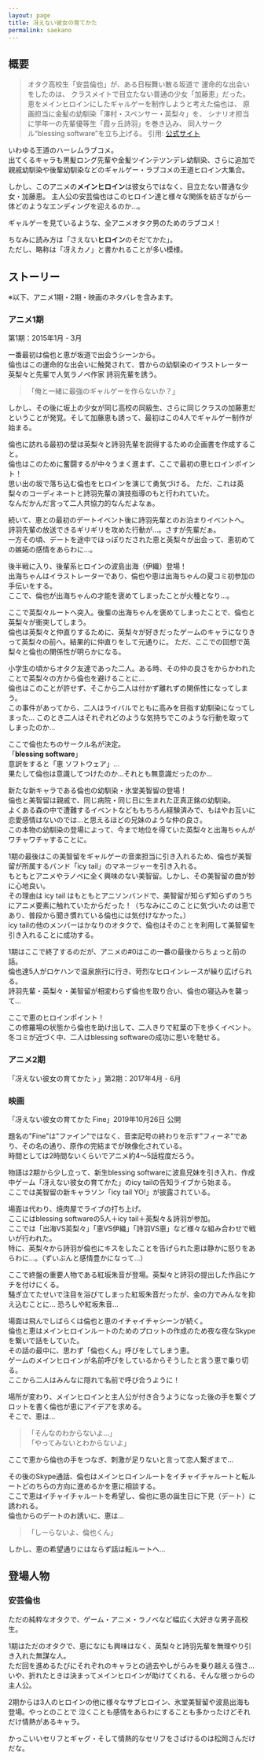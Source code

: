 ```yaml
---
layout: page
title: 冴えない彼女の育てかた
permalink: saekano
---
```


## 概要

>オタク高校生「安芸倫也」が、ある日桜舞い散る坂道で
運命的な出会いをしたのは、
クラスメイトで目立たない普通の少女「加藤恵」だった。
恵をメインヒロインにしたギャルゲーを制作しようと考えた倫也は、
原画担当に金髪の幼馴染「澤村・スペンサー・英梨々」を、
シナリオ担当に学年一の先輩優等生「霞ヶ丘詩羽」を巻き込み、
同人サークル“blessing software”を立ち上げる。
引用: [公式サイト](https://www.saenai.tv/story/introduction/)

いわゆる王道のハーレムラブコメ。  
出てくるキャラも黒髪ロング先輩や金髪ツインテツンデレ幼馴染、さらに追加で親戚幼馴染や後輩幼馴染などのギャルゲー・ラブコメの王道ヒロイン大集合。

しかし、このアニメの**メインヒロイン**は彼女らではなく、目立たない普通な少女・加藤恵。
主人公の安芸倫也はこのヒロイン達と様々な関係を紡ぎながら一体どのようなエンディングを迎えるのか…。

ギャルゲーを見ているような、全アニメオタク男のためのラブコメ！

ちなみに読み方は「さえない**ヒロイン**のそだてかた」。  
ただし、略称は「冴えカノ」と書かれることが多い模様。

## ストーリー

※以下、アニメ1期・2期・映画のネタバレを含みます。

### アニメ1期

第1期：2015年1月 - 3月

一番最初は倫也と恵が坂道で出会うシーンから。  
倫也はこの運命的な出会いに触発されて、昔からの幼馴染のイラストレーター 英梨々と先輩で人気ラノベ作家 詩羽先輩を誘う。
>「俺と一緒に最強のギャルゲーを作らないか？」

しかし、その後に坂上の少女が同じ高校の同級生、さらに同じクラスの加藤恵だということが発覚。そして加藤恵も誘って、最初はこの4人でギャルゲー制作が始まる。

倫也に訪れる最初の壁は英梨々と詩羽先輩を説得するための企画書を作成すること。  
倫也はこのために奮闘するが中々うまく進まず、ここで最初の恵ヒロインポイント！  
思い出の坂で落ち込む倫也をヒロインを演じて勇気づける。
ただ、これは英梨々のコーディネートと詩羽先輩の演技指導のもと行われていた。  
なんだかんだ言って二人共協力的なんだよなぁ。

続いて、恵との最初のデートイベント後に詩羽先輩とのお泊まりイベントへ。  
詩羽先輩の放送できるギリギリを攻めた行動が…。さすが先輩だぁ。  
一方その頃、デートを途中でほっぽりだされた恵と英梨々が出会って、恵初めての嫉妬の感情をあらわに…。

後半戦に入り、後輩系ヒロインの波島出海（伊織）登場！  
出海ちゃんはイラストレーターであり、倫也や恵は出海ちゃんの夏コミ初参加の手伝いをする。  
ここで、倫也が出海ちゃんの才能を褒めてしまったことが火種となり…。

ここで英梨々ルートへ突入。後輩の出海ちゃんを褒めてしまったことで、倫也と英梨々が衝突してしまう。  
倫也は英梨々と仲直りするために、英梨々が好きだったゲームのキャラになりきって英梨々の前へ。結果的に仲直りをして元通りに。
ただ、ここでの回想で英梨々と倫也の関係性が明らかになる。  

小学生の頃からオタク友達であった二人。ある時、その仲の良さをからかわれたことで英梨々の方から倫也を避けることに…  
倫也はこのことが許せず、そこから二人は付かず離れずの関係性になってしまう。  
この事件があってから、二人はライバルでともに高みを目指す幼馴染になってしまった…
このとき二人はそれぞれどのような気持ちでこのような行動を取ってしまったのか…  

ここで倫也たちのサークル名が決定。  
「**blessing software**」  
意訳をすると「恵 ソフトウェア」…  
果たして倫也は意識してつけたのか…それとも無意識だったのか…

新たな新キャラである倫也の幼馴染・氷堂美智留の登場！  
倫也と美智留は親戚で、同じ病院・同じ日に生まれた正真正銘の幼馴染。  
よくある森の中で遭難するイベントなどももちろん経験済みで、もはやお互いに恋愛感情はないのでは…と思えるほどの兄妹のような仲の良さ。  
この本物の幼馴染の登場によって、今まで地位を得ていた英梨々と出海ちゃんがワチャワチャすることに。  

1期の最後はこの美智留をギャルゲーの音楽担当に引き入れるため、倫也が美智留が所属するバンド「icy tail」のマネージャーを引き入れる。  
もともとアニメやラノベに全く興味のない美智留。しかし、その美智留の曲が妙に心地良い。  
その理由は icy tail はもともとアニソンバンドで、美智留が知らず知らずのうちにアニメ要素に触れていたからだった！（ちなみにこのことに気づいたのは恵であり、普段から聞き慣れている倫也には気付けなかった。）  
icy tailの他のメンバーはかなりのオタクで、倫也はそのことを利用して美智留を引き入れることに成功する。  

1期はここで終了するのだが、アニメの#0はこの一番の最後からちょっと前の話。  
倫也達5人がロケハンで温泉旅行に行き、苛烈なヒロインレースが繰り広げられる。  
詩羽先輩・英梨々・美智留が相変わらず倫也を取り合い、倫也の寝込みを襲って…  

ここで恵のヒロインポイント！  
この修羅場の状態から倫也を助け出して、二人きりで紅葉の下を歩くイベント。  
冬コミが近づく中、二人はblessing softwareの成功に思いを馳せる。

### アニメ2期

「冴えない彼女の育てかた♭」第2期：2017年4月 - 6月

### 映画

「冴えない彼女の育てかた Fine」2019年10月26日 公開  

題名の"Fine"は"ファイン"ではなく、音楽記号の終わりを示す"フィーネ"であり、その名の通り、原作の完結までが映像化されている。  
時間としては2時間ないくらいでアニメ約4〜5話程度だろう。

物語は2期から少し立って、新生blessing softwareに波島兄妹を引き入れ、作成中ゲーム「冴えない彼女の育てかた」のicy tailの告知ライブから始まる。  
ここでは美智留の新キャラソン「icy tail YO!」が披露されている。  

場面は代わり、焼肉屋でライブの打ち上げ。  
ここにはblessing softwareの5人＋icy tail＋英梨々＆詩羽が参加。  
ここでは「出海VS英梨々」「恵VS伊織」「詩羽VS恵」など様々な組み合わせで戦いが行われた。  
特に、英梨々から詩羽が倫也にキスをしたことを告げられた恵は静かに怒りをあらわに…。（ずいぶんと感情豊かになって…）

ここで終盤の重要人物である紅坂朱音が登場。英梨々と詩羽の提出した作品にケチを付けにくる。  
騒ぎ立てたせいで注目を浴びてしまった紅坂朱音だったが、金の力でみんなを抑え込むことに… 恐ろしや紅坂朱音…

場面は飛んでしばらくは倫也と恵のイチャイチャシーンが続く。  
倫也と恵はメインヒロインルートのためのプロットの作成のため夜な夜なSkypeを繋いで話をしていた。  
その話の最中に、思わず「倫也くん」呼びをしてしまう恵。  
ゲームのメインヒロインが名前呼びをしているからそうしたと言う恵で乗り切る。  
ここから二人はみんなに隠れて名前で呼び合うように！  

場所が変わり、メインヒロインと主人公が付き合うようになった後の手を繋ぐプロットを書く倫也が恵にアイデアを求める。  
そこで、恵は…
> 「そんなのわからないよ…」  
> 「やってみないとわからないよ」

ここで恵から倫也の手をつなぎ、刺激が足りないと言って恋人繋ぎまで…

その後のSkype通話、倫也はメインヒロインルートをイチャイチャルートと転ルートどのちらの方向に進めるかを恵に相談する。  
ここで恵はイチャイチャルートを希望し、倫也に恵の誕生日に下見（デート）に誘われる。  
倫也からのデートのお誘いに、恵は…
> 「しーらないよ、倫也くん」

しかし、恵の希望通りにはならず話は転ルートへ…

## 登場人物

### 安芸倫也

ただの純粋なオタクで、ゲーム・アニメ・ラノベなど幅広く大好きな男子高校生。  

1期はただのオタクで、恵になにも興味はなく、英梨々と詩羽先輩を無理やり引き入れた無謀な人。  
ただ回を進めるたびにそれぞれのキャラとの過去やしがらみを乗り越える強さ…いや、折れたときは決まってメインヒロインが助けてくれる、そんな根っからの主人公。  

2期からは3人のヒロインの他に様々なサブヒロイン、氷堂美智留や波島出海も登場。やっとのことで
泣くことも感情をあらわにすることも多かったけどそれだけ情熱があるキャラ。  

かっこいいセリフとギャグ・そして情熱的なセリフをさばけるのは松岡さんだけだな。
